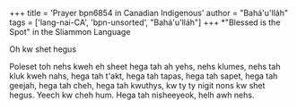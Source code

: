 +++
title = 'Prayer bpn6854 in Canadian Indigenous'
author = "Bahá'u'lláh"
tags = ['lang-nai-CA', 'bpn-unsorted', "Bahá'u'lláh"]
+++
*"Blessed is the Spot"   in the Sliammon Language

Oh kw shet hegus

Poleset toh nehs
kweh eh sheet
hega tah ah yehs,
nehs klumes,
nehs tah kluk kweh nahs,
hega tah t'akt,
hega tah tapas,
hega tah sapet,
hega tah geejah,
hega tah cheh,
hega tah kwuthys,
kw ty ty nigit nons kw shet hegus.
Yeech kw cheh hum.
Hega tah nisheeyeok,
helh awh nehs.
